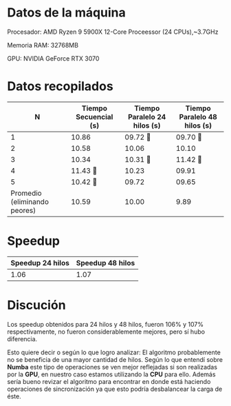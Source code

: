 # Datos de la máquina
Procesador: AMD Ryzen 9 5900X 12-Core Proceessor (24 CPUs),~3.7GHz

Memoria RAM: 32768MB

GPU: NVIDIA GeForce RTX 3070

# Datos recopilados

|N                           | Tiempo Secuencial (s) | Tiempo Paralelo 24 hilos (s) | Tiempo Paralelo 48 hilos (s) |
|----------------------------|-----------------------|------------------------------|------------------------------|
|1                           | 10.86                 | 09.72 🔴                     | 09.70 🔴                    |
|2                           | 10.58                 | 10.06                        | 10.10                        |
|3                           | 10.34                 | 10.31  🔴                    | 11.42 🔴                    |
|4                           | 11.43 🔴              | 10.23                        | 09.91                        |
|5                           | 10.42 🔴              | 09.72                        | 09.65                        |
|Promedio (eliminando peores)| 10.59                 | 10.00                        | 9.89                         |


# Speedup

|Speedup 24 hilos|Speedup 48 hilos|
|----------------|----------------|
|1.06            |1.07            |

# Discución

Los speedup obtenidos para 24 hilos y 48 hilos, fueron 106% y 107% respectivamente, no fueron considerablemente mejores, pero sí hubo diferencia.

Esto quiere decir o según lo que logro analizar: El algoritmo probablemente no se beneficia de una mayor cantidad de hilos. Según lo que entendí sobre **Numba** este tipo de operaciones se ven mejor reflejadas si son realizadas por la **GPU**, en nuestro caso estamos utilizando la **CPU** para ello. Además sería bueno revizar el algoritmo para encontrar en donde está haciendo operaciones de sincronización ya que esto podría desbalancear la carga de éste.